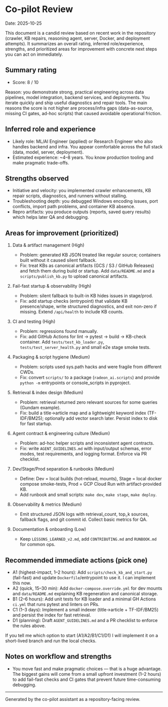 # Co-pilot Review

Date: 2025-10-25

This document is a candid review based on recent work in the repository (crawler, KB repairs, reasoning agent, server, Docker, and deployment attempts). It summarizes an overall rating, inferred role/experience, strengths, and prioritized areas for improvement with concrete next steps you can act on immediately.

## Summary rating

- Score: 8 / 10

Reason: you demonstrate strong, practical engineering across data pipelines, model integration, backend services, and deployments. You iterate quickly and ship useful diagnostics and repair tools. The main reasons the score is not higher are process/infra gaps (data-as-source, missing CI gates, ad-hoc scripts) that caused avoidable operational friction.

## Inferred role and experience

- Likely role: ML/AI Engineer (applied) or Research Engineer who also handles backend and infra. You appear comfortable across the full stack (data, model, server, deployment).
- Estimated experience: ~4–8 years. You know production tooling and make pragmatic trade-offs.

## Strengths observed

- Initiative and velocity: you implemented crawler enhancements, KB repair scripts, diagnostics, and runners without stalling.
- Troubleshooting depth: you debugged Windows encoding issues, port conflicts, import path problems, and container KB absence.
- Repro artifacts: you produce outputs (reports, saved query results) which helps later QA and debugging.

## Areas for improvement (prioritized)

1. Data & artifact management (High)
   - Problem: generated KB JSON treated like regular source; containers built without it caused silent fallback.
   - Fix: treat KBs as canonical artifacts (GCS / S3 / GitHub Releases) and fetch them during build or startup. Add `data/README.md` and a `scripts/publish_kb.py` to upload canonical artifacts.

2. Fail-fast startup & observability (High)
   - Problem: silent fallback to built-in KB hides issues in stage/prod.
   - Fix: add startup checks (entrypoint) that validate KB presence/shape, write structured diagnostics, and exit non-zero if missing. Extend `/api/health` to include KB counts.

3. CI and testing (High)
   - Problem: regressions found manually.
   - Fix: add GitHub Actions for lint → pytest → build → KB-check container. Add `tests/test_kb_loader.py`, `tests/test_server_health.py` and small e2e stage smoke tests.

4. Packaging & script hygiene (Medium)
   - Problem: scripts used sys.path hacks and were fragile from different CWDs.
   - Fix: convert `scripts/` to a package (`radeon_ai.scripts`) and provide `python -m` entrypoints or console_scripts in pyproject.

5. Retrieval & index design (Medium)
   - Problem: retrieval returned zero relevant sources for some queries (Gundam example).
   - Fix: build a title→article map and a lightweight keyword index (TF-IDF/BM25); optionally add vector search later. Persist index to disk for fast startup.

6. Agent contract & engineering culture (Medium)
   - Problem: ad-hoc helper scripts and inconsistent agent contracts.
   - Fix: write `AGENT_GUIDELINES.md` with input/output schemas, error modes, test requirements, and logging format. Enforce via PR checklist.

7. Dev/Stage/Prod separation & runbooks (Medium)
   - Define: Dev = local builds (hot-reload, mounts), Stage = local docker compose smoke-tests, Prod = GCP Cloud Run with artifact-provided KB.
   - Add runbook and small scripts: `make dev`, `make stage`, `make deploy`.

8. Observability & metrics (Medium)
   - Emit structured JSON logs with retrieval_count, top_k sources, fallback flags, and git commit id. Collect basic metrics for QA.

9. Documentation & onboarding (Low)
   - Keep `LESSONS_LEARNED_v2.md`, add `CONTRIBUTING.md` and `RUNBOOK.md` for common ops.

## Recommended immediate actions (pick one)

- A1 (highest-impact, 1–2 hours): Add `scripts/check_kb_and_start.py` (fail-fast) and update `Dockerfile`/entrypoint to use it. I can implement this now.
- A2 (quick, 15–30 min): Add `docker-compose.override.yml` for dev mounts and `data/README.md` explaining KB regeneration and canonical storage.
- B1 (2–6 hours): Add unit tests for KB loader and a minimal GH Actions `ci.yml` that runs pytest and linters on PRs.
- C1 (1–3 days): Implement a small indexer (title→article + TF-IDF/BM25) and persist the index for fast retrieval.
- D1 (planning): Draft `AGENT_GUIDELINES.md` and a PR checklist to enforce the rules above.

If you tell me which option to start (A1/A2/B1/C1/D1) I will implement it on a short-lived branch and run the local checks.

## Notes on workflow and strengths

- You move fast and make pragmatic choices — that is a huge advantage. The biggest gains will come from a small upfront investment (1–2 hours) to add fail-fast checks and CI gates that prevent future time-consuming debugging.

---

Generated by the co-pilot assistant as a repository-facing review.
